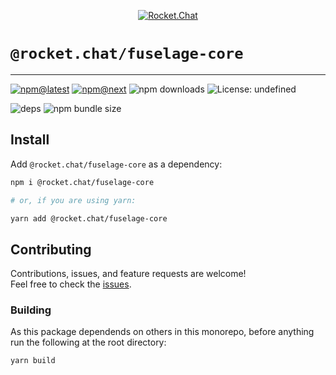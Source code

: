 <!--header-->

<p align="center">
  <a href="https://rocket.chat" title="Rocket.Chat">
    <img src="https://github.com/RocketChat/Rocket.Chat.Artwork/raw/master/Logos/2020/png/logo-horizontal-red.png" alt="Rocket.Chat" />
  </a>
</p>

# `@rocket.chat/fuselage-core`

---

[![npm@latest](https://img.shields.io/npm/v/@rocket.chat/fuselage-core/latest?style=flat-square)](https://www.npmjs.com/package/@rocket.chat/fuselage-core/v/latest) [![npm@next](https://img.shields.io/npm/v/@rocket.chat/fuselage-core/next?style=flat-square)](https://www.npmjs.com/package/@rocket.chat/fuselage-core/v/next) ![npm downloads](https://img.shields.io/npm/dw/@rocket.chat/fuselage-core?style=flat-square) ![License: undefined](https://img.shields.io/npm/l/@rocket.chat/fuselage-core?style=flat-square)

![deps](https://img.shields.io/librariesio/release/npm/@rocket.chat/fuselage-core?style=flat-square) ![npm bundle size](https://img.shields.io/bundlephobia/min/@rocket.chat/fuselage-core?style=flat-square)

<!--/header-->

## Install

<!--install-->

Add `@rocket.chat/fuselage-core` as a dependency:

```sh
npm i @rocket.chat/fuselage-core

# or, if you are using yarn:

yarn add @rocket.chat/fuselage-core
```

<!--/install-->

## Contributing

<!--contributing(msg)-->

Contributions, issues, and feature requests are welcome!<br />
Feel free to check the [issues](https://github.com/RocketChat/fuselage/issues).

<!--/contributing(msg)-->

### Building

As this package dependends on others in this monorepo, before anything run the following at the root directory:

<!--yarn(build)-->

```sh
yarn build
```

<!--/yarn(build)-->





